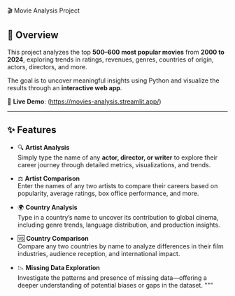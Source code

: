 🎬 Movie Analysis Project

## 📖 Overview
This project analyzes the top **500–600 most popular movies** from **2000 to 2024**, exploring trends in ratings, revenues, genres, countries of origin, actors, directors, and more.

The goal is to uncover meaningful insights using Python and visualize the results through an **interactive web app**.

🔗 **Live Demo**: (https://movies-analysis.streamlit.app/)

---

## ✨ Features

- 🔍 **Artist Analysis**  
  Simply type the name of any **actor, director, or writer** to explore their career journey through detailed metrics, visualizations, and trends.

- ⚖️ **Artist Comparison**  
  Enter the names of any two artists to compare their careers based on popularity, average ratings, box office performance, and more.

- 🌍 **Country Analysis**  
  Type in a country’s name to uncover its contribution to global cinema, including genre trends, language distribution, and production insights.

- 🆚 **Country Comparison**  
  Compare any two countries by name to analyze differences in their film industries, audience reception, and international impact.

- 📉 **Missing Data Exploration**  
  Investigate the patterns and presence of missing data—offering a deeper understanding of potential biases or gaps in the dataset.
"""

